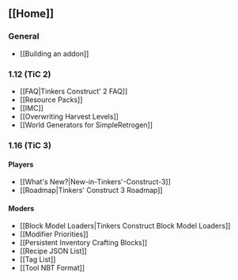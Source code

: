## [[Home]]

### General
* [[Building an addon]]

### 1.12 (TiC 2)
* [[FAQ|Tinkers Construct' 2 FAQ]]
* [[Resource Packs]]
* [[IMC]]
* [[Overwriting Harvest Levels]]
* [[World Generators for SimpleRetrogen]]

### 1.16 (TiC 3)
#### Players
* [[What's New?|New-in-Tinkers'-Construct-3]]
* [[Roadmap|Tinkers' Construct 3 Roadmap]]
#### Moders
* [[Block Model Loaders|Tinkers Construct Block Model Loaders]]
* [[Modifier Priorities]]
* [[Persistent Inventory Crafting Blocks]]
* [[Recipe JSON List]]
* [[Tag List]]
* [[Tool NBT Format]]